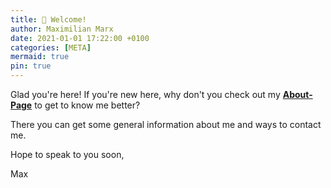 ```yaml
---
title: 📌 Welcome!
author: Maximilian Marx
date: 2021-01-01 17:22:00 +0100
categories: [META]
mermaid: true
pin: true
---
```


Glad you're here! If you're new here, why don't you check out my [**About-Page**](http://maximilian-marx.me/tabs/about/) to get to know me better?

There you can get some general information about me and ways to contact me. 

Hope to speak to you soon,

Max